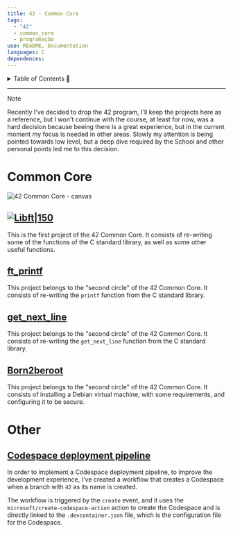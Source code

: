 ```yaml
---
title: 42 - Common Core
tags:
  - "42"
  - common_core
  - programação
use: README, Documentation
languages: C
dependences:
---
```


<details><summary>Table of Contents 🔖</summary>

- [Common Core](#common-core)
  - [](#)
  - [ft\_printf](#ft_printf)
  - [get\_next\_line](#get_next_line)
  - [Born2beroot](#born2beroot)
- [Other](#other)
  - [Codespace deployment pipeline](#codespace-deployment-pipeline)

</details>

---

> [!NOTE]
> Recently I've decided to drop the 42 program, I'll keep the projects here as a reference, but I won't continue with the course, at least for now, was a hard decision because beeing there is a great experience, but in the current moment my focus is needed in other areas.
> Slowly my attention is being pointed towards low level, but a deep dive required by the School and other personal points led me to this decision.


# Common Core

![42 Common Core - canvas](./42_Common_Core-canvas.canvas)

## [![Libft|150](https://raw.githubusercontent.com/byaliego/42-project-badges/main/badges/libftm.png)](./Libft/README.md)

This is the first project of the 42 Common Core. It consists of re-writing some of the functions of the C standard library, as well as some other useful functions.

## [ft_printf](./ft_printf/README.md)

This project belongs to the "second circle" of the 42 Common Core. It consists of re-writing the `printf` function from the C standard library.

## [get_next_line](./get_next_line/README.md)

This project belongs to the "second circle" of the 42 Common Core. It consists of re-writing the `get_next_line` function from the C standard library.

## [Born2beroot](./Born2beroot/README.md)

This project belongs to the "second circle" of the 42 Common Core. It consists of installing a Debian virtual machine, with some requirements, and configuring it to be secure.

# Other

## [Codespace deployment pipeline](../../../Docs/GH-action_docker-image.md)

In order to implement a Codespace deployment pipeline, to improve the development experience, I've created a workflow that creates a Codespace when a branch with `42` as its name is created.

The workflow is triggered by the `create` event, and it uses the `microsoft/create-codespace-action` action to create the Codespace and is directly linked to the `.devcontainer.json` file, which is the configuration file for the Codespace.